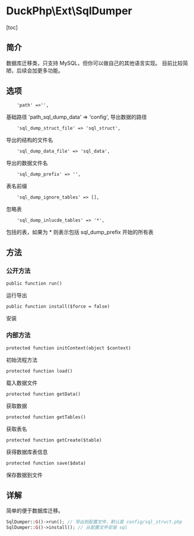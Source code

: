 # DuckPhp\Ext\SqlDumper
[toc]

## 简介

数据库迁移类，只支持 MySQL，但你可以做自己的其他语言实现。
目前比较简陋，后续会加更多功能。

## 选项

        'path' =>'',
基础路径
        'path_sql_dump_data' => 'config',
导出数据的路径

        'sql_dump_struct_file' => 'sql_struct',
导出的结构的文件名

        'sql_dump_data_file' => 'sql_data',
导出的数据文件名

        'sql_dump_prefix' => '',
表名前缀

        'sql_dump_ignore_tables' => [],
忽略表

        'sql_dump_inlucde_tables' => '*',
包括的表，如果为 * 则表示包括 sql_dump_prefix 开始的所有表

## 方法

### 公开方法


    public function run()
运行导出

    public function install($force = false)
安装

### 内部方法

    protected function initContext(object $context)
初始流程方法

    protected function load()
载入数据文件

    protected function getData()
获取数据

    protected function getTables()
获取表名

    protected function getCreate($table)
获得数据库表信息

    protected function save($data)
保存数据到文件

## 详解

简单的便于数据库迁移。

```php
SqlDumper::G()->run(); // 导出到配置文件，默认是 config/sql_struct.php
SqlDumper::G()->install(); // 从配置文件安装 sql

```


